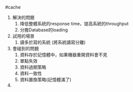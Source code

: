 #cache
1. 解決的問題
	1. 降低整體系統的response time，提高系統的throughput
	2. 分擔Database的loading
2. 試用的場景
	1. 讀多於寫的系統 (將系統讀寫分離)
3. 會碰到的問題
	1. 資料存於記憶體中，如果機器重開資料會不見
	2. 單點失效
	3. 資料過期策略
	4. 資料一致性
	5. 資料置換策略(記憶體滿了)
4. 